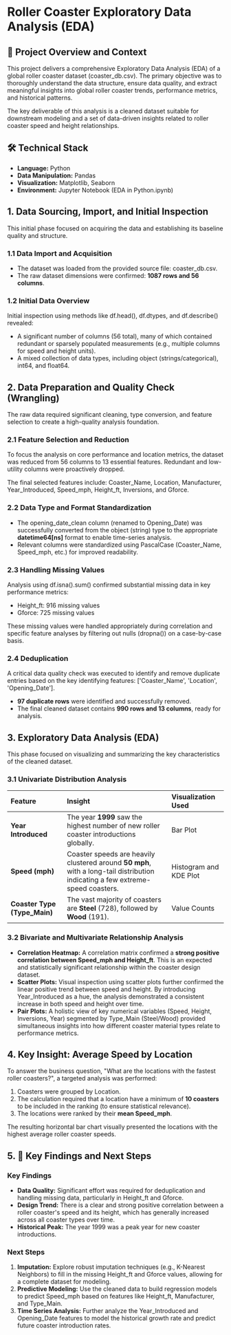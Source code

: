 # **Roller Coaster Exploratory Data Analysis (EDA)**

## **🚀 Project Overview and Context**

This project delivers a comprehensive Exploratory Data Analysis (EDA) of a global roller coaster dataset (coaster\_db.csv). The primary objective was to thoroughly understand the data structure, ensure data quality, and extract meaningful insights into global roller coaster trends, performance metrics, and historical patterns.

The key deliverable of this analysis is a cleaned dataset suitable for downstream modeling and a set of data-driven insights related to roller coaster speed and height relationships.

## **🛠️ Technical Stack**

* **Language:** Python  
* **Data Manipulation:** Pandas  
* **Visualization:** Matplotlib, Seaborn  
* **Environment:** Jupyter Notebook (EDA in Python.ipynb)

## **1\. Data Sourcing, Import, and Initial Inspection**

This initial phase focused on acquiring the data and establishing its baseline quality and structure.

### **1.1 Data Import and Acquisition**

* The dataset was loaded from the provided source file: coaster\_db.csv.  
* The raw dataset dimensions were confirmed: **1087 rows and 56 columns**.

### **1.2 Initial Data Overview**

Initial inspection using methods like df.head(), df.dtypes, and df.describe() revealed:

* A significant number of columns (56 total), many of which contained redundant or sparsely populated measurements (e.g., multiple columns for speed and height units).  
* A mixed collection of data types, including object (strings/categorical), int64, and float64.

## **2\. Data Preparation and Quality Check (Wrangling)**

The raw data required significant cleaning, type conversion, and feature selection to create a high-quality analysis foundation.

### **2.1 Feature Selection and Reduction**

To focus the analysis on core performance and location metrics, the dataset was reduced from 56 columns to 13 essential features. Redundant and low-utility columns were proactively dropped.

The final selected features include: Coaster\_Name, Location, Manufacturer, Year\_Introduced, Speed\_mph, Height\_ft, Inversions, and Gforce.

### **2.2 Data Type and Format Standardization**

* The opening\_date\_clean column (renamed to Opening\_Date) was successfully converted from the object (string) type to the appropriate **datetime64\[ns\]** format to enable time-series analysis.  
* Relevant columns were standardized using PascalCase (Coaster\_Name, Speed\_mph, etc.) for improved readability.

### **2.3 Handling Missing Values**

Analysis using df.isna().sum() confirmed substantial missing data in key performance metrics:

* Height\_ft: 916 missing values  
* Gforce: 725 missing values

These missing values were handled appropriately during correlation and specific feature analyses by filtering out nulls (dropna()) on a case-by-case basis.

### **2.4 Deduplication**

A critical data quality check was executed to identify and remove duplicate entries based on the key identifying features: \['Coaster\_Name', 'Location', 'Opening\_Date'\].

* **97 duplicate rows** were identified and successfully removed.  
* The final cleaned dataset contains **990 rows and 13 columns**, ready for analysis.

## **3\. Exploratory Data Analysis (EDA)**

This phase focused on visualizing and summarizing the key characteristics of the cleaned dataset.

### **3.1 Univariate Distribution Analysis**

| Feature | Insight | Visualization Used |
| :---- | :---- | :---- |
| **Year Introduced** | The year **1999** saw the highest number of new roller coaster introductions globally. | Bar Plot |
| **Speed (mph)** | Coaster speeds are heavily clustered around **50 mph**, with a long-tail distribution indicating a few extreme-speed coasters. | Histogram and KDE Plot |
| **Coaster Type (Type\_Main)** | The vast majority of coasters are **Steel** (728), followed by **Wood** (191). | Value Counts |

### **3.2 Bivariate and Multivariate Relationship Analysis**

* **Correlation Heatmap:** A correlation matrix confirmed a **strong positive correlation between Speed\_mph and Height\_ft**. This is an expected and statistically significant relationship within the coaster design dataset.  
* **Scatter Plots:** Visual inspection using scatter plots further confirmed the linear positive trend between speed and height. By introducing Year\_Introduced as a hue, the analysis demonstrated a consistent increase in both speed and height over time.  
* **Pair Plots:** A holistic view of key numerical variables (Speed, Height, Inversions, Year) segmented by Type\_Main (Steel/Wood) provided simultaneous insights into how different coaster material types relate to performance metrics.

## **4\. Key Insight: Average Speed by Location**

To answer the business question, "What are the locations with the fastest roller coasters?", a targeted analysis was performed:

1. Coasters were grouped by Location.  
2. The calculation required that a location have a minimum of **10 coasters** to be included in the ranking (to ensure statistical relevance).  
3. The locations were ranked by their **mean Speed\_mph**.

The resulting horizontal bar chart visually presented the locations with the highest average roller coaster speeds.

## **5\. 🎯 Key Findings and Next Steps**

### **Key Findings**

* **Data Quality:** Significant effort was required for deduplication and handling missing data, particularly in Height\_ft and Gforce.  
* **Design Trend:** There is a clear and strong positive correlation between a roller coaster's speed and its height, which has generally increased across all coaster types over time.  
* **Historical Peak:** The year 1999 was a peak year for new coaster introductions.

### **Next Steps**

1. **Imputation:** Explore robust imputation techniques (e.g., K-Nearest Neighbors) to fill in the missing Height\_ft and Gforce values, allowing for a complete dataset for modeling.  
2. **Predictive Modeling:** Use the cleaned data to build regression models to predict Speed\_mph based on features like Height\_ft, Manufacturer, and Type\_Main.  
3. **Time Series Analysis:** Further analyze the Year\_Introduced and Opening\_Date features to model the historical growth rate and predict future coaster introduction rates.